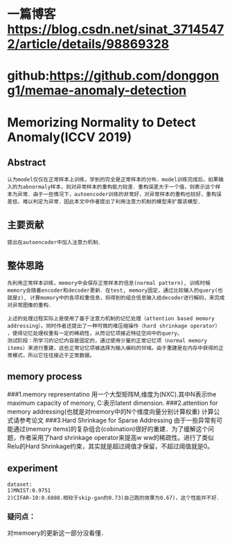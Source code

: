 # 一篇博客　https://blog.csdn.net/sinat_37145472/article/details/98869328
# github:https://github.com/donggong1/memae-anomaly-detection

# Memorizing Normality to Detect Anomaly(ICCV 2019)
## Abstract
	认为model仅仅在正常样本上训练，学到的完全是正常样本的分布．model训练完成后，如果输入的为abnormaly样本，则对异常样本的重构能力较差．重构误差大于一个值，则表示这个样本为异常．由于一些情况下，autoencoder训练的非常好，对异常样本的重构也较好，重构误差低，难以判定为异常．因此本文中作者提出了利用注意力机制的模型来扩展该模型．
## 主要贡献
	提出在autoencoder中加入注意力机制．
## 整体思路
	先利用正常样本训练，memory中会保存正常样本的信息(normal pattern), 训练时候memory会随着encoder和decoder更新．在test, memory固定，通过比较输入的query(也就是z), 计算momory中的各项权重信息，将得到的组合信息输入给decoder进行解码，来完成对异常图像的重构．

	上述的处理过程实际上是使用了基于注意力机制的记忆处理（attention based memory addressing）。同时作者还提出了一种可微的难压缩操作（hard shrinkage operator） ，使得记忆处理权重有一定的稀疏性，从而记忆项接近特征空间中的query。
	测试阶段：所学习的记忆内容是固定的，通过使用少量的正常记忆项（normal memory items）来进行重建，这些正常记忆项被选择为输入编码的邻域。由于重建是在内存中获得的正常模式，所以它往往接近于正常数据。

## memory process
###1.memory representatino
	用一个大型矩阵M,维度为(NXC).其中N表示the maximum capacity of memory, C:表示latent dimension.
###2.attention for memory addressing(也就是对memory中的N个维度向量分别计算权重)
	计算公式请参考论文
###3.Hard Shrinkage for Sparse Addressing
	由于一些异常有可能通过(memory items)的复杂组合(cobination)很好的重建．为了缓解这个问题，作者采用了hard shrinkage operator来提高w ww的稀疏性。进行了类似Relu的Hard Shrinkage约束，其实就是超过阈值才保留，不超过阈值就是0。



## experiment
	dataset:
	1)MNIST:0.9751
	2)CIFAR-10:0.6088.相较于skip-gan的0.73(自己跑的效果为0.67)，这个性能并不好．

### 疑问点：
对memoery的更新这一部分没看懂．


	


